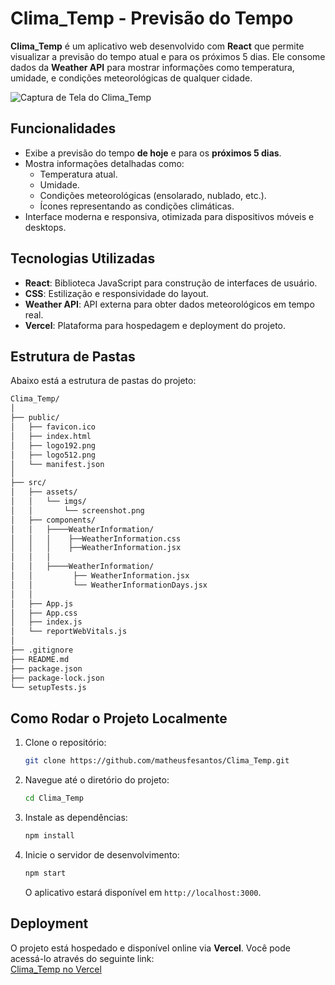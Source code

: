 # Clima_Temp - Previsão do Tempo

**Clima_Temp** é um aplicativo web desenvolvido com **React** que permite visualizar a previsão do tempo atual e para os próximos 5 dias. Ele consome dados da **Weather API** para mostrar informações como temperatura, umidade, e condições meteorológicas de qualquer cidade.

![Captura de Tela do Clima_Temp](https://drive.google.com/uc?export=view&id=17uCWHS8QvGi8gI8FVT06-v7UUZi6zCQc)

## Funcionalidades

- Exibe a previsão do tempo **de hoje** e para os **próximos 5 dias**.
- Mostra informações detalhadas como:
  - Temperatura atual.
  - Umidade.
  - Condições meteorológicas (ensolarado, nublado, etc.).
  - Ícones representando as condições climáticas.
- Interface moderna e responsiva, otimizada para dispositivos móveis e desktops.

## Tecnologias Utilizadas

- **React**: Biblioteca JavaScript para construção de interfaces de usuário.
- **CSS**: Estilização e responsividade do layout.
- **Weather API**: API externa para obter dados meteorológicos em tempo real.
- **Vercel**: Plataforma para hospedagem e deployment do projeto.

## Estrutura de Pastas

Abaixo está a estrutura de pastas do projeto:

```bash
Clima_Temp/
│
├── public/
│   ├── favicon.ico
│   ├── index.html
│   ├── logo192.png
│   ├── logo512.png
│   └── manifest.json
│
├── src/
│   ├── assets/
│   │   └── imgs/
│   │       └── screenshot.png
│   ├── components/
│   │   ├────WeatherInformation/
│   │   │    ├──WeatherInformation.css
│   │   │    ├──WeatherInformation.jsx
│   │   │
│   │   ├────WeatherInformation/
│   │         ├── WeatherInformation.jsx
│   │         └── WeatherInformationDays.jsx
│   │
│   ├── App.js
│   ├── App.css
│   ├── index.js
│   └── reportWebVitals.js
│
├── .gitignore
├── README.md
├── package.json
├── package-lock.json
└── setupTests.js
```

## Como Rodar o Projeto Localmente

1. Clone o repositório:
   ```bash
   git clone https://github.com/matheusfesantos/Clima_Temp.git
   ```

2. Navegue até o diretório do projeto:
   ```bash
   cd Clima_Temp
   ```

3. Instale as dependências:
   ```bash
   npm install
   ```

4. Inicie o servidor de desenvolvimento:
   ```bash
   npm start
   ```

   O aplicativo estará disponível em `http://localhost:3000`.

## Deployment

O projeto está hospedado e disponível online via **Vercel**. Você pode acessá-lo através do seguinte link:  
[Clima_Temp no Vercel]([seu-link-aqui](https://clima-temp-nine.vercel.app/))
